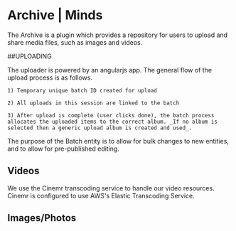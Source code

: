Archive | Minds
======

The Archive is a plugin which provides a repository for users to upload and share media files, such as images and videos. 

##UPLOADING

The uploader is powered by an angularjs app. The general flow of the upload process is as follows.

    1) Temporary unique batch ID created for upload

    2) All uploads in this session are linked to the batch

    3) After upload is complete (user clicks done), the batch process allocates the uploaded items to the correct album. _If no album is selected then a generic upload album is created and used_.



The purpose of the Batch entity is to allow for bulk changes to new entities, and to allow for pre-published editing. 

## Videos
We use the Cinemr transcoding service to handle our video resources. Cinemr is configured to use AWS's Elastic Transcoding Service.

## Images/Photos
